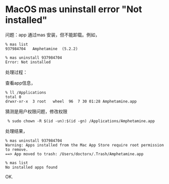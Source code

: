 






MacOS mas uninstall error "Not installed"
============================================


问题：app 通过mas 安装，但不能卸载。例如，

```
% mas list
937984704   Amphetamine  (5.2.2)

% mas uninstall 937984704
Error: Not installed
```

处理过程：

查看app信息，

```
% ll /Applications 
total 0
drwxr-xr-x  3 root   wheel  96  7 30 01:28 Amphetamine.app
```

猜测是用户权限问题，修改权限

```
 % sudo chown -R $(id -un):$(id -gn) /Applications/Amphetamine.app
```

处理结果，

```
% mas uninstall 937984704
Warning: Apps installed from the Mac App Store require root permission to remove.
==> App moved to trash: /Users/doctorx/.Trash/Amphetamine.app

% mas list
No installed apps found
```

OK.
